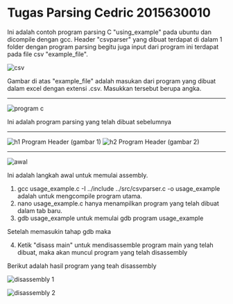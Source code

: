 # Tugas Parsing Cedric 2015630010
Ini adalah contoh program parsing C "using_example" pada ubuntu dan dicompile dengan gcc. Header "csvparser" yang dibuat terdapat di dalam 1 folder dengan program parsing begitu juga input dari program ini terdapat pada file csv "example_file".

![csv](https://user-images.githubusercontent.com/17801070/34302895-955e42c0-e765-11e7-8ef9-f5c0224e6e37.png)

Gambar di atas "example_file" adalah masukan dari program yang dibuat dalam excel dengan extensi .csv. Masukkan tersebut berupa angka.

------------------------------------------------------------------------------------------------------------------------------------------

![program c](https://user-images.githubusercontent.com/17801070/34303614-d42852f4-e768-11e7-91b1-8a3cc43baffb.png)

Ini adalah program parsing yang telah dibuat sebelumnya

------------------------------------------------------------------------------------------------------------------------------------------

![h1](https://user-images.githubusercontent.com/17801070/34303766-80536bae-e769-11e7-9caa-890f0f02a044.png)
Program Header (gambar 1)
![h2](https://user-images.githubusercontent.com/17801070/34303799-9f032774-e769-11e7-9cd6-d5bd6d7f0334.png)
Program Header (gambar 2)

------------------------------------------------------------------------------------------------------------------------------------------

![awal](https://user-images.githubusercontent.com/17801070/34303934-339a565a-e76a-11e7-951f-31ceeb81bb90.png)

Ini adalah langkah awal untuk memulai assembly.

1. gcc usage_example.c -I ../include ../src/csvparser.c -o usage_example adalah untuk mengcompile program utama.
2. nano usage_example.c hanya menampilkan program yang telah dibuat dalam tab baru.
3. gdb usage_example untuk memulai gdb program usage_example

Setelah memasukin tahap gdb maka

4. Ketik "disass main" untuk mendisassemble program main yang telah dibuat, maka akan muncul program yang telah disassembly

Berikut adalah hasil program yang teah disassembly

![disassembly 1](https://user-images.githubusercontent.com/17801070/34304232-6dc37270-e76b-11e7-8fa7-ecb0e8fe7117.png)

![disassembly 2](https://user-images.githubusercontent.com/17801070/34304249-7cf18cf0-e76b-11e7-832d-780a331efece.png)
